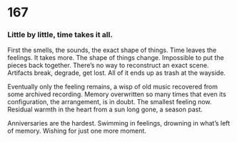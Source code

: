 # 167

### Little by little, time takes it all.

First the smells, the sounds, the exact shape of things. Time leaves the feelings. It takes more. The shape of things change. Impossible to put the pieces back together. There’s no way to reconstruct an exact scene. Artifacts break, degrade, get lost. All of it ends up as trash at the wayside. 

Eventually only the feeling remains, a wisp of old music recovered from some archived recording. Memory overwritten so many times that even its configuration, the arrangement, is in doubt. The smallest feeling now. Residual warmth in the heart from a sun long gone, a season past.

Anniversaries are the hardest. Swimming in feelings, drowning in what’s left of memory. Wishing for just one more moment. 